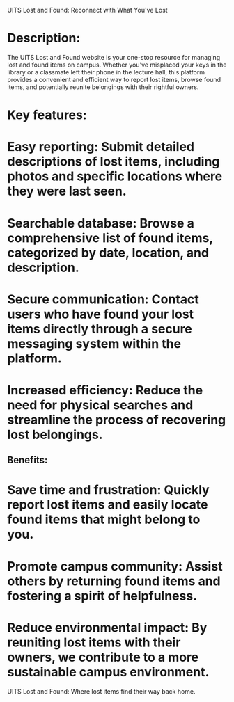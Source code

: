 UITS Lost and Found: Reconnect with What You've Lost

# Description:

The UITS Lost and Found website is your one-stop resource for managing lost and found items on campus. Whether you've misplaced your keys in the library or a classmate left their phone in the lecture hall, this platform provides a convenient and efficient way to report lost items, browse found items, and potentially reunite belongings with their rightful owners.

# Key features:

# Easy reporting: Submit detailed descriptions of lost items, including photos and specific locations where they were last seen.
# Searchable database: Browse a comprehensive list of found items, categorized by date, location, and description.
# Secure communication: Contact users who have found your lost items directly through a secure messaging system within the platform.
# Increased efficiency: Reduce the need for physical searches and streamline the process of recovering lost belongings.

## Benefits:
# Save time and frustration: Quickly report lost items and easily locate found items that might belong to you.
# Promote campus community: Assist others by returning found items and fostering a spirit of helpfulness.
# Reduce environmental impact: By reuniting lost items with their owners, we contribute to a more sustainable campus environment.
UITS Lost and Found: Where lost items find their way back home.
